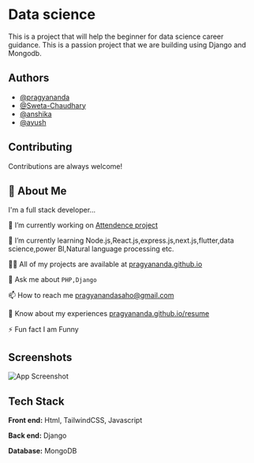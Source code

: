 
# Data science 

This is a project that will help the beginner for data science career guidance.
This is a passion project that we are building using Django and Mongodb.


## Authors

- [@pragyananda](https://github.com/pragyananda)
- [@Sweta-Chaudhary](https://github.com/Sweta-Chaudhary)
- [@anshika](https://www.github.com/anshika)
- [@ayush](https://www.github.com/ayush)



## Contributing

Contributions are always welcome!



## 🚀 About Me
 I'm a full stack developer...

🔭 I’m currently working on [Attendence project](https://github.com/pragyananda/attendance-system)

🌱 I’m currently learning Node.js,React.js,express.js,next.js,flutter,data science,power BI,Natural language processing etc.

👨‍💻 All of my projects are available at [pragyananda.github.io](pragyananda.github.io)

💬 Ask me about `PHP,Django`

📫 How to reach me pragyanandasaho@gmail.com

📄 Know about my experiences [pragyananda.github.io/resume](pragyananda.github.io/resume)

⚡ Fun fact I am Funny

## Screenshots

![App Screenshot](https://via.placeholder.com/468x300?text=App+Screenshot+Here)


## Tech Stack

**Front end:** Html, TailwindCSS, Javascript 

**Back end:** Django

**Database:** MongoDB




